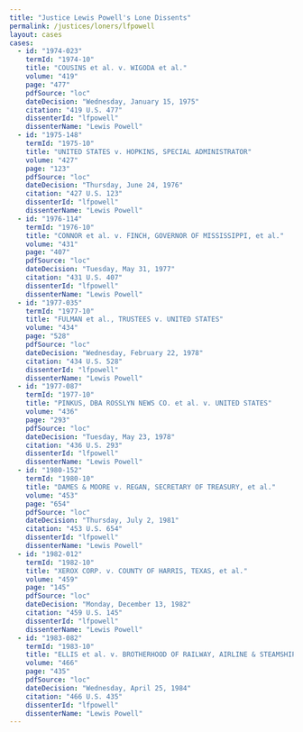 ```yaml
---
title: "Justice Lewis Powell's Lone Dissents"
permalink: /justices/loners/lfpowell
layout: cases
cases:
  - id: "1974-023"
    termId: "1974-10"
    title: "COUSINS et al. v. WIGODA et al."
    volume: "419"
    page: "477"
    pdfSource: "loc"
    dateDecision: "Wednesday, January 15, 1975"
    citation: "419 U.S. 477"
    dissenterId: "lfpowell"
    dissenterName: "Lewis Powell"
  - id: "1975-148"
    termId: "1975-10"
    title: "UNITED STATES v. HOPKINS, SPECIAL ADMINISTRATOR"
    volume: "427"
    page: "123"
    pdfSource: "loc"
    dateDecision: "Thursday, June 24, 1976"
    citation: "427 U.S. 123"
    dissenterId: "lfpowell"
    dissenterName: "Lewis Powell"
  - id: "1976-114"
    termId: "1976-10"
    title: "CONNOR et al. v. FINCH, GOVERNOR OF MISSISSIPPI, et al."
    volume: "431"
    page: "407"
    pdfSource: "loc"
    dateDecision: "Tuesday, May 31, 1977"
    citation: "431 U.S. 407"
    dissenterId: "lfpowell"
    dissenterName: "Lewis Powell"
  - id: "1977-035"
    termId: "1977-10"
    title: "FULMAN et al., TRUSTEES v. UNITED STATES"
    volume: "434"
    page: "528"
    pdfSource: "loc"
    dateDecision: "Wednesday, February 22, 1978"
    citation: "434 U.S. 528"
    dissenterId: "lfpowell"
    dissenterName: "Lewis Powell"
  - id: "1977-087"
    termId: "1977-10"
    title: "PINKUS, DBA ROSSLYN NEWS CO. et al. v. UNITED STATES"
    volume: "436"
    page: "293"
    pdfSource: "loc"
    dateDecision: "Tuesday, May 23, 1978"
    citation: "436 U.S. 293"
    dissenterId: "lfpowell"
    dissenterName: "Lewis Powell"
  - id: "1980-152"
    termId: "1980-10"
    title: "DAMES & MOORE v. REGAN, SECRETARY OF TREASURY, et al."
    volume: "453"
    page: "654"
    pdfSource: "loc"
    dateDecision: "Thursday, July 2, 1981"
    citation: "453 U.S. 654"
    dissenterId: "lfpowell"
    dissenterName: "Lewis Powell"
  - id: "1982-012"
    termId: "1982-10"
    title: "XEROX CORP. v. COUNTY OF HARRIS, TEXAS, et al."
    volume: "459"
    page: "145"
    pdfSource: "loc"
    dateDecision: "Monday, December 13, 1982"
    citation: "459 U.S. 145"
    dissenterId: "lfpowell"
    dissenterName: "Lewis Powell"
  - id: "1983-082"
    termId: "1983-10"
    title: "ELLIS et al. v. BROTHERHOOD OF RAILWAY, AIRLINE & STEAMSHIP CLERKS, FREIGHT HANDLERS, EXPRESS & STATION EMPLOYES et al."
    volume: "466"
    page: "435"
    pdfSource: "loc"
    dateDecision: "Wednesday, April 25, 1984"
    citation: "466 U.S. 435"
    dissenterId: "lfpowell"
    dissenterName: "Lewis Powell"
---
```

